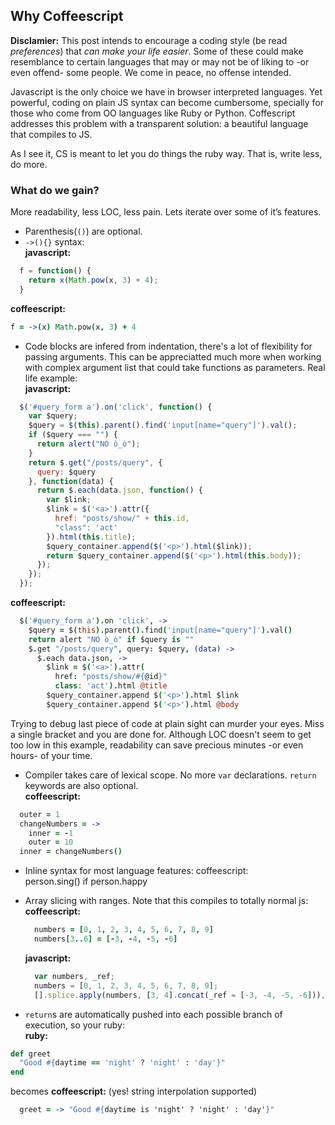 Why Coffeescript
----------------

**Disclamier:** This post intends to encourage a coding style (be read *preferences*) that *can make your life easier*. Some of these could make resemblance to certain languages that may or may not be of liking to -or even offend- some people. We come in peace, no offense intended. 

Javascript is the only choice we have in browser interpreted languages. Yet powerful, coding on plain JS syntax can become cumbersome, specially for those who come from OO languages like Ruby or Python. Coffescript addresses this problem with a transparent solution: a beautiful language that compiles to JS.

As I see it, CS is meant to let you do things the ruby way. That is, write less, do more.

### What do we gain?

More readability, less LOC, less pain. Lets iterate over some of it’s features.

  + Parenthesis(`()`) are optional.  
  + `->(){}` syntax:  
  **javascript:**

  ```javascript
    f = function() {
      return x(Math.pow(x, 3) + 4);
    }
  ```

  **coffeescript:**  

  ```coffeescript
  f = ->(x) Math.pow(x, 3) + 4
  ```  
  + Code blocks are infered from indentation, there's a lot of flexibility for passing arguments. This can be appreciatted much more when working with complex argument list that could take functions as parameters. Real life example:  
  **javascript:**

  ```javascript
    $('#query_form a').on('click', function() {
      var $query;
      $query = $(this).parent().find('input[name="query"]').val();
      if ($query === "") {
        return alert("NO ò_ò");
      }
      return $.get("/posts/query", {
        query: $query
      }, function(data) {
        return $.each(data.json, function() {
          var $link;
          $link = $('<a>').attr({
            href: "posts/show/" + this.id,
            "class": 'act'
          }).html(this.title);
          $query_container.append($('<p>').html($link));
          return $query_container.append($('<p>').html(this.body));
        });
      });
    });
  ```

  **coffeescript:**
  
  ```coffeescript
    $('#query_form a').on 'click', ->
      $query = $(this).parent().find('input[name="query"]').val()
      return alert "NO ò_ò" if $query is ""
      $.get "/posts/query", query: $query, (data) ->
        $.each data.json, ->
          $link = $('<a>').attr(
            href: "posts/show/#{@id}"
            class: 'act').html @title
          $query_container.append $('<p>').html $link
          $query_container.append $('<p>').html @body
  ```
  Trying to debug last piece of code at plain sight can murder your eyes. Miss a single bracket and you are done for. Although LOC doesn't seem to get too low in this example, readability can save precious minutes -or even hours- of your time.
  + Compiler takes care of lexical scope. No more `var` declarations. `return` keywords are also optional.  
  **coffeescript:**

  ```coffeescript
    outer = 1
    changeNumbers = ->
      inner = -1
      outer = 10
    inner = changeNumbers()
  ```
  + Inline syntax for most language features:
    coffeescript:  
      person.sing() if person.happy
  + Array slicing with ranges. Note that this compiles to totally normal js:  
    **coffeescript:**

    ```coffeescript
      numbers = [0, 1, 2, 3, 4, 5, 6, 7, 8, 9]
      numbers[3..6] = [-3, -4, -5, -6]
    ```
    
    **javascript:**
    ```javascript
      var numbers, _ref;
      numbers = [0, 1, 2, 3, 4, 5, 6, 7, 8, 9];
      [].splice.apply(numbers, [3, 4].concat(_ref = [-3, -4, -5, -6])), _ref;
    ```

  + `return`s are automatically pushed into each possible branch of execution, so your ruby:  
  **ruby:**

  ```ruby
  def greet
    "Good #{daytime == 'night' ? 'night' : 'day'}"
  end
  ```  
  becomes
  **coffeescript:** (yes! string interpolation supported)  
  ```coffeescript
    greet = -> "Good #{daytime is 'night' ? 'night' : 'day'}"
  ```  
